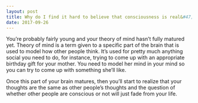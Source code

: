 ```yaml
---
layout: post
title: Why do I find it hard to believe that consciousness is real&#47;everyone else is really conscious?
date: 2017-09-26
---
```


<p>You’re probably fairly young and your theory of mind hasn’t fully matured yet. Theory of mind is a term given to a specific part of the brain that is used to model how other people think. It’s used for pretty much anything social you need to do, for instance, trying to come up with an appropriate birthday gift for your mother. You need to model her mind in your mind so you can try to come up with something she’ll like.</p><p>Once this part of your brain matures, then you’ll start to realize that your thoughts are the same as other people’s thoughts and the question of whether other people are conscious or not will just fade from your life.</p>

